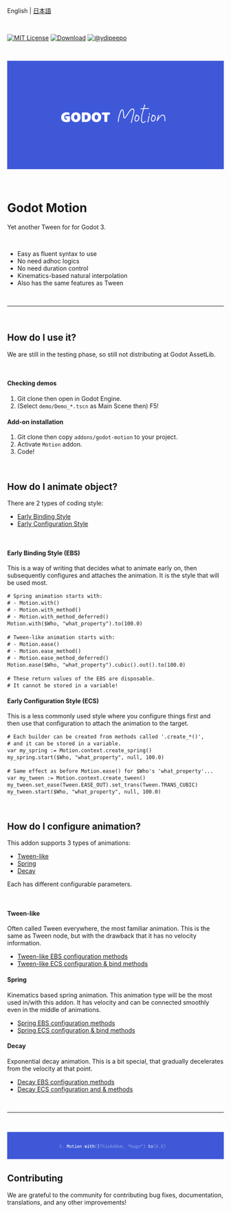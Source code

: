 English | [日本語](https://github.com/ydipeepo/godot-motion/blob/main/README_jp.md)

<br />

[![MIT License](https://img.shields.io/badge/License-MIT-25B3A0?style=flat-square)](https://github.com/ydipeepo/godot-motion/blob/main/LICENSE.md)
[![Download](https://img.shields.io/badge/Download-1.0.0-DA1160?style=flat-square)](https://github.com/ydipeepo/godot-motion/releases/tag/stable)
[![@ydipeepo](https://img.shields.io/badge/@ydipeepo-1DA1F2?style=flat-square&logo=twitter&logoColor=white)](https://twitter.com/ydipeepo)

<br />

![Motion](https://raw.githubusercontent.com/ydipeepo/godot-motion/main/header.png)

<br />

# Godot Motion

Yet another Tween for for Godot 3.

<br />

* Easy as fluent syntax to use
* No need adhoc logics
* No need duration control
* Kinematics-based natural interpolation
* Also has the same features as Tween

<br />

---

<br />

## How do I use it?

We are still in the testing phase, so still not distributing at Godot AssetLib.

<br />

#### Checking demos

1. Git clone then open in Godot Engine.
2. (Select `demo/Demo_*.tscn` as Main Scene then) F5!

#### Add-on installation

1. Git clone then copy `addons/godot-motion` to your project.
2. Activate `Motion` addon.
3. Code!

<br />

## How do I animate object?

There are 2 types of coding style:

- [Early Binding Style](#early-binding-style-ebs)
- [Early Configuration Style](#early-configuration-style-ecs)

<br />

#### Early Binding Style (EBS)

This is a way of writing that decides what to animate early on,
then subsequently configures and attaches the animation.
It is the style that will be used most.

```GDScript
# Spring animation starts with:
# - Motion.with()
# - Motion.with_method()
# - Motion.with_method_deferred()
Motion.with($Who, "what_property").to(100.0)

# Tween-like animation starts with:
# - Motion.ease()
# - Motion.ease_method()
# - Motion.ease_method_deferred()
Motion.ease($Who, "what_property").cubic().out().to(100.0)

# These return values of the EBS are disposable.
# It cannot be stored in a variable!
```

#### Early Configuration Style (ECS)

This is a less commonly used style where you configure things first and
then use that configuration to attach the animation to the target.

```GDScript
# Each builder can be created from methods called '.create_*()',
# and it can be stored in a variable.
var my_spring := Motion.context.create_spring()
my_spring.start($Who, "what_property", null, 100.0)

# Same effect as before Motion.ease() for $Who's 'what_property'...
var my_tween := Motion.context.create_tween()
my_tween.set_ease(Tween.EASE_OUT).set_trans(Tween.TRANS_CUBIC)
my_tween.start($Who, "what_property", null, 100.0)
```

<br />

## How do I configure animation?

This addon supports 3 types of animations:

- [Tween-like](#tween-like)
- [Spring](#spring)
- [Decay](#decay)

Each has different configurable parameters.

<br />

#### Tween-like

Often called Tween everywhere, the most familiar animation. This is the same as Tween node,
but with the drawback that it has no velocity information.

* [Tween-like EBS configuration methods](https://github.com/ydipeepo/godot-motion/blob/main/addons/godot-motion/expression/EaseMotionExpression.gd)
* [Tween-like ECS configuration & bind methods](https://github.com/ydipeepo/godot-motion/blob/main/addons/godot-motion/builder/TweenMotionBuilder.gd)

#### Spring

Kinematics based spring animation. This animation type will be the most used in/with this addon.
It has velocity and can be connected smoothly even in the middle of animations.

* [Spring EBS configuration methods](https://github.com/ydipeepo/godot-motion/blob/main/addons/godot-motion/expression/WithMotionExpression.gd)
* [Spring ECS configuration & bind methods](https://github.com/ydipeepo/godot-motion/blob/main/addons/godot-motion/builder/SpringMotionBuilder.gd)

#### Decay

Exponential decay animation. This is a bit special, that gradually decelerates from the velocity at that point.

* [Decay EBS configuration methods](https://github.com/ydipeepo/godot-motion/blob/main/addons/godot-motion/expression/StopMotionExpression.gd)
* [Decay ECS configuration and & methods](https://github.com/ydipeepo/godot-motion/blob/main/addons/godot-motion/builder/DecayMotionBuilder.gd)

<br />

---

<br />

![More contribution is needed!](https://raw.githubusercontent.com/ydipeepo/godot-motion/main/footer.png)

## Contributing

We are grateful to the community for contributing bug fixes, documentation, translations, and any other improvements!


